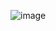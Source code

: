 ![image](https://user-images.githubusercontent.com/118964736/231198327-bf9333fc-2c61-47ed-a942-752708353561.png)

